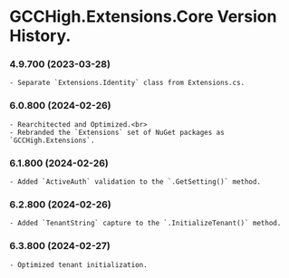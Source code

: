 ﻿# GCCHigh.Extensions.Core Version History.

### **4.9.700 (2023-03-28)**<br>
	- Separate `Extensions.Identity` class from Extensions.cs.

### **6.0.800 (2024-02-26)**<br>
	- Rearchitected and Optimized.<br>
	- Rebranded the `Extensions` set of NuGet packages as `GCCHigh.Extensions`.

### **6.1.800 (2024-02-26)**<br>
	- Added `ActiveAuth` validation to the `.GetSetting()` method.

### **6.2.800 (2024-02-26)**<br>
	- Added `TenantString` capture to the `.InitializeTenant()` method.
		
### **6.3.800 (2024-02-27)**<br>
	- Optimized tenant initialization.
